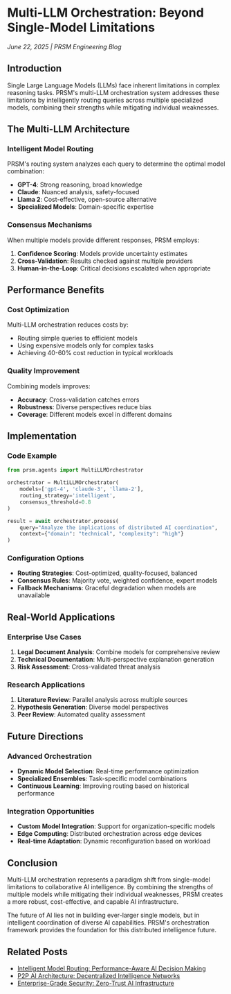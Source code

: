 # Multi-LLM Orchestration: Beyond Single-Model Limitations

*June 22, 2025 | PRSM Engineering Blog*

## Introduction

Single Large Language Models (LLMs) face inherent limitations in complex reasoning tasks. PRSM's multi-LLM orchestration system addresses these limitations by intelligently routing queries across multiple specialized models, combining their strengths while mitigating individual weaknesses.

## The Multi-LLM Architecture

### Intelligent Model Routing

PRSM's routing system analyzes each query to determine the optimal model combination:

- **GPT-4**: Strong reasoning, broad knowledge
- **Claude**: Nuanced analysis, safety-focused
- **Llama 2**: Cost-effective, open-source alternative
- **Specialized Models**: Domain-specific expertise

### Consensus Mechanisms

When multiple models provide different responses, PRSM employs:

1. **Confidence Scoring**: Models provide uncertainty estimates
2. **Cross-Validation**: Results checked against multiple providers
3. **Human-in-the-Loop**: Critical decisions escalated when appropriate

## Performance Benefits

### Cost Optimization

Multi-LLM orchestration reduces costs by:
- Routing simple queries to efficient models
- Using expensive models only for complex tasks
- Achieving 40-60% cost reduction in typical workloads

### Quality Improvement

Combining models improves:
- **Accuracy**: Cross-validation catches errors
- **Robustness**: Diverse perspectives reduce bias
- **Coverage**: Different models excel in different domains

## Implementation

### Code Example

```python
from prsm.agents import MultiLLMOrchestrator

orchestrator = MultiLLMOrchestrator(
    models=['gpt-4', 'claude-3', 'llama-2'],
    routing_strategy='intelligent',
    consensus_threshold=0.8
)

result = await orchestrator.process(
    query="Analyze the implications of distributed AI coordination",
    context={"domain": "technical", "complexity": "high"}
)
```

### Configuration Options

- **Routing Strategies**: Cost-optimized, quality-focused, balanced
- **Consensus Rules**: Majority vote, weighted confidence, expert models
- **Fallback Mechanisms**: Graceful degradation when models are unavailable

## Real-World Applications

### Enterprise Use Cases

1. **Legal Document Analysis**: Combine models for comprehensive review
2. **Technical Documentation**: Multi-perspective explanation generation
3. **Risk Assessment**: Cross-validated threat analysis

### Research Applications

1. **Literature Review**: Parallel analysis across multiple sources
2. **Hypothesis Generation**: Diverse model perspectives
3. **Peer Review**: Automated quality assessment

## Future Directions

### Advanced Orchestration

- **Dynamic Model Selection**: Real-time performance optimization
- **Specialized Ensembles**: Task-specific model combinations
- **Continuous Learning**: Improving routing based on historical performance

### Integration Opportunities

- **Custom Model Integration**: Support for organization-specific models
- **Edge Computing**: Distributed orchestration across edge devices
- **Real-time Adaptation**: Dynamic reconfiguration based on workload

## Conclusion

Multi-LLM orchestration represents a paradigm shift from single-model limitations to collaborative AI intelligence. By combining the strengths of multiple models while mitigating their individual weaknesses, PRSM creates a more robust, cost-effective, and capable AI infrastructure.

The future of AI lies not in building ever-larger single models, but in intelligent coordination of diverse AI capabilities. PRSM's orchestration framework provides the foundation for this distributed intelligence future.

## Related Posts

- [Intelligent Model Routing: Performance-Aware AI Decision Making](./03-intelligent-routing.md)
- [P2P AI Architecture: Decentralized Intelligence Networks](./04-p2p-ai-architecture.md)
- [Enterprise-Grade Security: Zero-Trust AI Infrastructure](./08-security-architecture.md)
